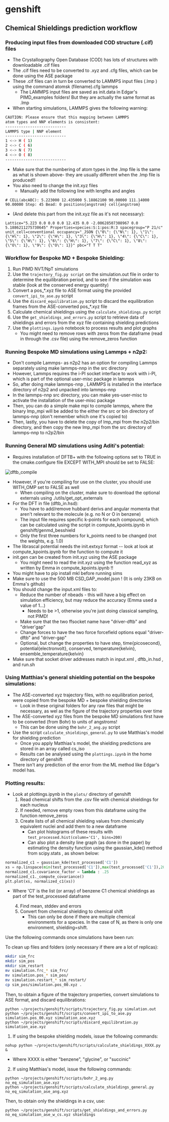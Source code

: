 # genshift



## Chemical Shieldings prediction workflow

### Producing input files from downloaded COD structure (.cif) files
- The Crystallography Open Database (COD) has lots of structures with downloadable .cif files
- The .cif files need to be converted to .xyz and .cfg files, which can be done using the ASE package
- These .cif files can in turn be converted to LAMMPS input files (.lmp ) using the command atomsk (filename).cfg lammps
	- The LAMMPS input files are saved as init.data in Edgar's PIMD_examples folders! But they are actually the same format as .lmp
- When starting simulations, LAMMPS gives the following warning:
```bash
CAUTION: Please ensure that this mapping between LAMMPS
atom types and NNP elements is consistent:
---------------------------
LAMMPS type | NNP element
---------------------------
1 <-> H ( 1)
2 <-> C ( 6)
3 <-> N ( 7)
4 <-> O ( 8)
---------------------------
```
- Make sure that the numbering of atom types in the .lmp file is the same as what is shown above- they are usually different when the .lmp file is produced!!
- You also need to change the init.xyz files
	- Manually add the following line with lengths and angles
```
# CELL(abcABC): 5.223000 12.435000 5.18862100 90.00000 111.14000 90.00000 Step: 45 Bead: 0 positions{angstrom} cell{angstrom}
```
- (And delete this part from the init.xyz file as it's not necessary):
```
Lattice="5.223 0.0 0.0 0.0 12.435 0.0 -2.00628507308967 0.0 5.1886211275730645" Properties=species:S:1:pos:R:3 spacegroup="P 21/c" unit_cell=conventional occupancy="_JSON {\"0\": {\"N\": 1}, \"1\": {\"H\": 1}, \"2\": {\"H\": 1}, \"3\": {\"H\": 1}, \"4\": {\"C\": 1}, \"5\": {\"H\": 1}, \"6\": {\"H\": 1}, \"7\": {\"C\": 1}, \"8\": {\"O\": 1}, \"9\": {\"O\": 1}}" pbc="T T T"
```

### Workflow for Bespoke MD + Bespoke Shielding:

1. Run PIMD NVT/NpT simulations
2. Use the `trajectory_fig.py script` on the simulation.out file in order to determine the equilibration period, and to see if the simulation was stable (look at the conserved energy quantity)
3. Convert a pos_*.xyz  file to ASE format using the provided `convert_ipi_to_ase.py`  script
4. Use the `discard_equilibration.py`  script to discard the equilibration frames from the ASE-converted pos_*.xyz  file
5. Calculate chemical shieldings using the `calculate_shieldings.py`  script
6. Use the `get_shieldings_and_errors.py` script to retrieve data of shieldings and errors from the xyz file containing shielding predictions
7. Use the `plottings.ipynb` notebook to process results and plot graphs
	- You might need to remove rows with zeros from the dataframe (read in through the .csv file) using the remove_zeros function


### Running Bespoke MD simulations using Lammps + n2p2:

- Don't compile Lammps- as n2p2 has an option for compiling Lammps separately using  make lammps-nnp in the src directory
- However, Lammps requires the i-PI socket interface to work with i-PI, which is part of the optional user-misc package in lammps
- So, after doing make lammps-nnp , LAMMPS is installed in the interface directory of n2p2 and unpacked into lammps-nnp
- In the lammps-nnp src directory, you can make yes-user-misc to activate the installation of the user-misc package
- Then, you can do a simple make mpi  to compile lammps, where the binary lmp_mpi will be added to the either the src or bin directory of lammps-nnp (don't remember which one it's copied to)
- Then, lastly, you have to delete the copy of lmp_mpi from the n2p2/bin directory, and then copy the new lmp_mpi from the src directory of lammps-nnp to n2p2/bin


### Running General MD simulations using Aditi's potential:

- Requires installation of DFTB+ with the following options set to TRUE in the cmake.configure file EXCEPT WITH_MPI should be set to FALSE:

![dftb_compile](https://user-images.githubusercontent.com/75172693/225672601-17f998dd-3666-428f-901c-cc13ecbece9f.png)

- However, if you're compiling for use on the cluster, you should use WITH_OMP set to FALSE as well
	- When compiling on the cluster, make sure to download the optional externals using ./utils/get_opt_externals
- For the DFT in file (dftb_in.hsd):
	- You have to add/remove hubbard derivs and angular momenta that aren't relevant to the molecule (e.g. no N or O in benzene)
	- The input file requires specific k-points for each compound, which can be calculated using the script in compute_kpoints.ipynb in genshift/genmd_besshield 
	- Only the first three numbers for k_points need to be changed (not the weights, e.g. 1.0)
- The librascal potential needs the init.extxyz format -- look at look at compute_kpoints.ipynb for the function to compute it 
- init.gen  can be created from init.xyz using the ASE package 
	- You might need to read the init.xyz using the function read_xyz as written by Emma in compute_kpoints.ipynb !!
- You might have to pip install mkl  before running sims
- Make sure to use the 500 MB CSD_GAP_model.json ! (It is only 23KB on Emma's github)
- You should change the input.xml files to:
	- Reduce the number of nbeads - this will have a big effect on simulation efficiency, but may reduce the accuracy (Emma used a value of 1...)
		- Needs to be >1, otherwise you're just doing classical sampling, not PIMD!
	- Make sure that the two ffsocket name have "driver-dftb" and "driver'gap"
	- Change forces to have the two force forcefield options equal "driver-dftb" and "driver-gap"
	- Optional, but change the properties to have step, time{picosecond}, potential{electronvolt}, conserved, temperature{kelvin}, ensemble_temperature{kelvin}
- Make sure that socket driver addresses match in input.xml , dftb_in.hsd ,  and run.sh



### Using Matthias's general shielding potential on the bespoke simulations:

- The ASE-converted xyz trajectory files, with no equilibration period, were copied from the bespoke MD + bespoke shielding directories
	- Look in these original folders for any raw files that might be necessary, as wel as the figure of the trajectory properties over time
- The ASE-converted xyz files from the bespoke MD simulations first have to be converted (from Bohr) to units of angstroms!
	- This can be done using the `bohr_2_ang.py` script 
- Use the script `calculate_shieldings_general.py`  to use Matthias's model for shielding prediction
	- Once you apply Matthias's model, the shielding predictions are stored in an array called cs_iso
	- Results can be analysed using the `plottings.ipynb` in the home directory of genshift
- There isn't any prediction of the error from the ML method like Edgar's model has.



### Plotting results:

- Look at plottings.ipynb in the `plots/` directory of genshift
	1. Read chemical shifts from the .csv file with chemical shieldings for each nucleus 
	2. If needed, remove empty rows from this dataframe using the function remove_zeros
	3. Create lists of all chemical shielding values from chemically equivalent nuclei and add them to a new dataframe
		- Can plot histograms of these results with  `test_processed.hist(column='C1', bins=200)`
		- Can also plot a density line graph (as done in the paper) by estimating the density function using the gaussian_kde() method from scipy.stats , as shown below:

```python
normalized_c1 = gaussian_kde(test_processed['C1'])
xs = np.linspace(min(test_processed['C1']),max(test_processed['C1']),200)
normalized_c1.covariance_factor = lambda : .25
normalized_c1._compute_covariance()
plt.plot(xs, normalized_c1(xs))
```

- Where 'C1' is the list (or array) of benzene C1 chemical shieldings as part of the test_processed dataframe
	
	4. Find mean, stddev and errors
	5. Convert from chemical shielding to chemical shift
		- This can only be done if there are multiple chemical environments for a species. In the case of N, as there is only one environment, shielding=shift.


Use the following commands once simulations have been run:

To clean up files and folders (only necessary if there are a lot of replicas):

```bash
mkdir sim_frc
mkdir sim_pos
mkdir sim_restart
mv simulation.frc_* sim_frc/
mv simulation.pos_* sim_pos/
mv simulation.restart_* sim_restart/
cp sim_pos/simulation.pos_00.xyz .
```

Then, to obtain a figure of the trajectory properties, convert simulations to ASE format, and discard equilibrations:

```
python ~/projects/genshift/scripts/trajectory_fig.py simulation.out
python ~/projects/genshift/scripts/convert_ipi_to_ase.py simulation.pos_00.xyz simulation_ase.xyz
python ~/projects/genshift/scripts/discard_equilibration.py simulation_ase.xyz
```

1. If using the bespoke shielding models, issue the following commands:
```
nohup python ~/projects/genshift/scripts/calculate_shieldings_XXXX.py &
```
- Where XXXX is either "benzene", "glycine", or "succinic"

2. If using Matthias's model, issue the following commands:
```
python ~/projects/genshift/scripts/bohr_2_ang.py no_eq_simulation_ase.xyz
python ~/projects/genshift/scripts/calculate_shieldings_general.py no_eq_simulation_ase_ang.xyz
```

Then, to obtain only the shieldings in a csv, use:
```
python ~/projects/genshift/scripts/get_shieldings_and_errors.py no_eq_simulation_ase_w_cs.xyz shieldings
```
